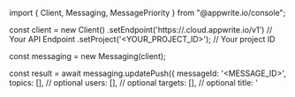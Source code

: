 import { Client, Messaging, MessagePriority } from "@appwrite.io/console";

const client = new Client()
    .setEndpoint('https://<REGION>.cloud.appwrite.io/v1') // Your API Endpoint
    .setProject('<YOUR_PROJECT_ID>'); // Your project ID

const messaging = new Messaging(client);

const result = await messaging.updatePush({
    messageId: '<MESSAGE_ID>',
    topics: [], // optional
    users: [], // optional
    targets: [], // optional
    title: '<TITLE>', // optional
    body: '<BODY>', // optional
    data: {}, // optional
    action: '<ACTION>', // optional
    image: '<ID1:ID2>', // optional
    icon: '<ICON>', // optional
    sound: '<SOUND>', // optional
    color: '<COLOR>', // optional
    tag: '<TAG>', // optional
    badge: null, // optional
    draft: false, // optional
    scheduledAt: '', // optional
    contentAvailable: false, // optional
    critical: false, // optional
    priority: MessagePriority.Normal // optional
});

console.log(result);

